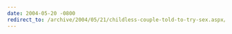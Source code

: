 ```yaml
---
date: 2004-05-20 -0800
redirect_to: /archive/2004/05/21/childless-couple-told-to-try-sex.aspx/
---
```

